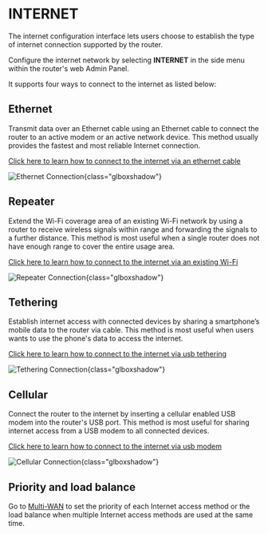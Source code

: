 # INTERNET

The internet configuration interface lets users choose to establish the type of internet connection supported by the router.

Configure the internet network by selecting **INTERNET** in the side menu within the router's web Admin Panel. 

It supports four ways to connect to the internet as listed below:

## Ethernet

Transmit data over an Ethernet cable using an Ethernet cable to connect the router to an active modem or an active network device. This method usually provides the fastest and most reliable Internet connection. 

[Click here to learn how to connect to the internet via an ethernet cable](../../../interface_guide/internet_ethernet)

![Ethernet Connection](https://static.gl-inet.com/docs/en/4/user_guide/gl-ar750s/internet/ar750s_ethernet.png){class="glboxshadow"}

## Repeater

Extend the Wi-Fi coverage area of an existing Wi-Fi network by using a router to receive wireless signals within range and forwarding the signals to a further distance. This method is most useful when a single router does not have enough range to cover the entire usage area.

[Click here to learn how to connect to the internet via an existing Wi-Fi](../../../interface_guide/internet_repeater)

![Repeater Connection](https://static.gl-inet.com/docs/en/4/user_guide/gl-ar750s/internet/ar750s_repeater.png){class="glboxshadow"}

## Tethering

Establish internet access with connected devices by sharing a smartphone’s mobile data to the router via cable. This method is most useful when users wants to use the phone's data to access the internet.

[Click here to learn how to connect to the internet via usb tethering](../../../interface_guide/internet_tethering)

![Tethering Connection](https://static.gl-inet.com/docs/en/4/user_guide/gl-ar750s/internet/ar750s_tethering.png){class="glboxshadow"}

## Cellular
 
Connect the router to the internet by inserting a cellular enabled USB modem into the router's USB port. This method is most useful for sharing internet access from a USB modem to all connected devices.

[Click here to learn how to connect to the internet via usb modem](../../../interface_guide/internet_cellular)

![Cellular Connection](https://static.gl-inet.com/docs/en/4/user_guide/gl-ar750s/internet/ar750s_cellular.png){class="glboxshadow"}

## Priority and load balance

Go to [Multi-WAN](../../../interface_guide/multi-wan/) to set the priority of each Internet access method or the load balance when multiple Internet access methods are used at the same time.
